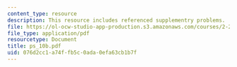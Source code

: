 ```yaml
---
content_type: resource
description: This resource includes referenced supplementry problems.
file: https://ol-ocw-studio-app-production.s3.amazonaws.com/courses/2-20-marine-hydrodynamics-13-021-spring-2005/076d2cc1a74ffb5c0ada0efa63cb1b7f_ps_10b.pdf
file_type: application/pdf
resourcetype: Document
title: ps_10b.pdf
uid: 076d2cc1-a74f-fb5c-0ada-0efa63cb1b7f
---
```

